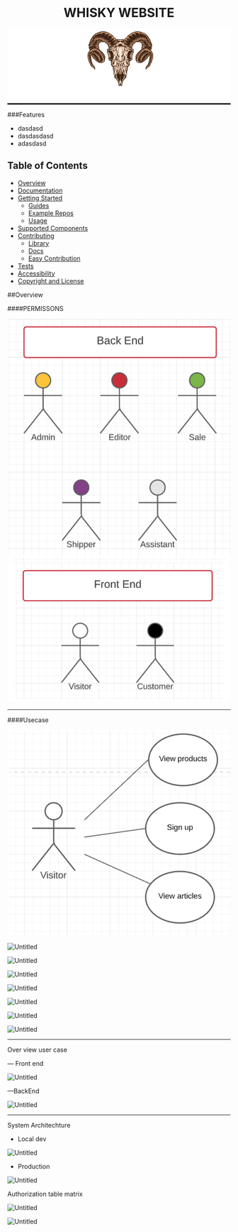 
<h1 align="center" style="margin-top: 0px;">WHISKY WEBSITE</h1>

<div style="background:black" align="center">

![ScreenShot](./screenshots/logoDemo.png)
</div>

###Features

- dasdasd
- dasdasdasd
- adasdasd

## Table of Contents
- [Overview](#overview)
- [Documentation](#documentation)
- [Getting Started](#getting-started)
    - [Guides](#guides)
    - [Example Repos](#example-repos)
    - [Usage](#usage)
- [Supported Components](#supported-components)
- [Contributing](#contributing)
    - [Library](#contribute-to-library)
    - [Docs](#contribute-to-docs)
    - [Easy Contribution](#easy-first-contribution)
- [Tests](#tests)
- [Accessibility](#accessibility)
- [Copyright and License](#copyright-and-license)

##Overview 

####PERMISSONS

![ScreenShot](./screenshots/permisson_1.png)
![ScreenShot](./screenshots/permisson_2.png)


---

####Usecase

![img_2.png](img_2.png)

![Untitled](https://s3-us-west-2.amazonaws.com/secure.notion-static.com/7dc1f704-325a-4dd7-88b1-05d7a80e150b/Untitled.png)

![Untitled](https://s3-us-west-2.amazonaws.com/secure.notion-static.com/6d3c659a-0bca-429b-a0cf-cef7b0f88a7f/Untitled.png)

![Untitled](https://s3-us-west-2.amazonaws.com/secure.notion-static.com/143d915e-34e8-4747-be47-3c7e39aa286d/Untitled.png)

![Untitled](https://s3-us-west-2.amazonaws.com/secure.notion-static.com/63e7c73c-60b5-4821-b2b3-85d0a47ef96d/Untitled.png)

![Untitled](https://s3-us-west-2.amazonaws.com/secure.notion-static.com/74691157-5969-4cd7-adaf-840909ddbc7f/Untitled.png)

![Untitled](https://s3-us-west-2.amazonaws.com/secure.notion-static.com/7cdf5c38-66fb-4970-b10e-077bd32b4cae/Untitled.png)

![Untitled](https://s3-us-west-2.amazonaws.com/secure.notion-static.com/1cbe8d21-52dd-4253-8c30-28825e5149ad/Untitled.png)

---

Over view user case

— Front end

![Untitled](https://s3-us-west-2.amazonaws.com/secure.notion-static.com/18ba181b-0851-40ed-a5a5-5da15cdfd9b7/Untitled.png)

—BackEnd

![Untitled](https://s3-us-west-2.amazonaws.com/secure.notion-static.com/52a77712-b619-4db6-becd-c8a217af70f3/Untitled.png)

---

System Architechture

- Local dev

![Untitled](https://s3-us-west-2.amazonaws.com/secure.notion-static.com/ca5814ce-ca57-4ce1-8950-68c83b97c5d2/Untitled.png)

- Production

![Untitled](https://s3-us-west-2.amazonaws.com/secure.notion-static.com/afa91abf-16c0-4346-8b0e-f42a48f3aed7/Untitled.png)

Authorization table matrix

![Untitled](https://s3-us-west-2.amazonaws.com/secure.notion-static.com/a7c88f36-ea16-491a-b54d-286034c80e2b/Untitled.png)

![Untitled](https://s3-us-west-2.amazonaws.com/secure.notion-static.com/d992cc27-80bb-4ce0-a6bc-638519a79321/Untitled.png)